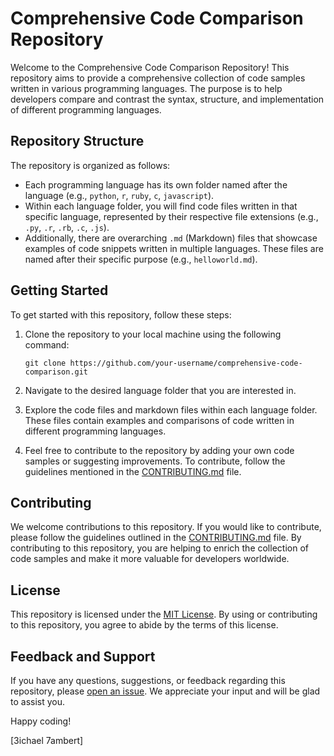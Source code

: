 # Comprehensive Code Comparison Repository

Welcome to the Comprehensive Code Comparison Repository! This repository aims to provide a comprehensive collection of code samples written in various programming languages. The purpose is to help developers compare and contrast the syntax, structure, and implementation of different programming languages.

## Repository Structure

The repository is organized as follows:

- Each programming language has its own folder named after the language (e.g., `python`, `r`, `ruby`, `c`, `javascript`).
- Within each language folder, you will find code files written in that specific language, represented by their respective file extensions (e.g., `.py`, `.r`, `.rb`, `.c`, `.js`).
- Additionally, there are overarching `.md` (Markdown) files that showcase examples of code snippets written in multiple languages. These files are named after their specific purpose (e.g., `helloworld.md`).

## Getting Started

To get started with this repository, follow these steps:

1. Clone the repository to your local machine using the following command:
   ```
   git clone https://github.com/your-username/comprehensive-code-comparison.git
   ```

2. Navigate to the desired language folder that you are interested in.
   
3. Explore the code files and markdown files within each language folder. These files contain examples and comparisons of code written in different programming languages.

4. Feel free to contribute to the repository by adding your own code samples or suggesting improvements. To contribute, follow the guidelines mentioned in the [CONTRIBUTING.md](CONTRIBUTING.md) file.

## Contributing

We welcome contributions to this repository. If you would like to contribute, please follow the guidelines outlined in the [CONTRIBUTING.md](CONTRIBUTING.md) file. By contributing to this repository, you are helping to enrich the collection of code samples and make it more valuable for developers worldwide.

## License

This repository is licensed under the [MIT License](LICENSE). By using or contributing to this repository, you agree to abide by the terms of this license.

## Feedback and Support

If you have any questions, suggestions, or feedback regarding this repository, please [open an issue](https://github.com/your-username/comprehensive-code-comparison/issues). We appreciate your input and will be glad to assist you.

Happy coding!

\[3ichael 7ambert\]